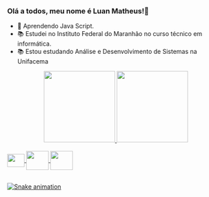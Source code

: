 ### Olá a todos, meu nome é Luan Matheus!👋

- 🌱 Aprendendo Java Script.
- 📚 Estudei no Instituto Federal do Maranhão no curso técnico em informática.
- 📚 Estou estudando Análise e Desenvolvimento de Sistemas na Unifacema

<div align="center">
  <a href="https://github.com/LuanMFC">
  <img height="165em" src="https://github-readme-stats.vercel.app/api?username=LuanMFC&show_icons=true&theme=algolia&count_private=true"/>
  <img height="165em" src="https://github-readme-stats.vercel.app/api/top-langs/?username=LuanMFC&layout=compact&langs_count=7&theme=algolia"/>
</div>
<div style="display: inline_block"><br>
  <link rel="stylesheet" href="https://cdn.jsdelivr.net/gh/devicons/devicon@v2.15.1/devicon.min.css">

  <img align="center" height="30" width="40"  src ="https://cdn.jsdelivr.net/gh/devicons/devicon@v2.15.1/devicon.min.css">
  <img align="center"  height="44" width="52" src="https://cdn.jsdelivr.net/gh/devicons/devicon@v2.15.1/devicon.min.css">
  <img align="center"  height="44" width="52" src="https://cdn.jsdelivr.net/gh/devicons/devicon@v2.15.1/devicon.min.css">             
</div>
 
  ##
  
<div>
  
  ![Snake animation](https://github.com/LuanMFC/LuanMFC/blob/output/github-contribution-grid-snake.svg)
</div>
  
  ##
